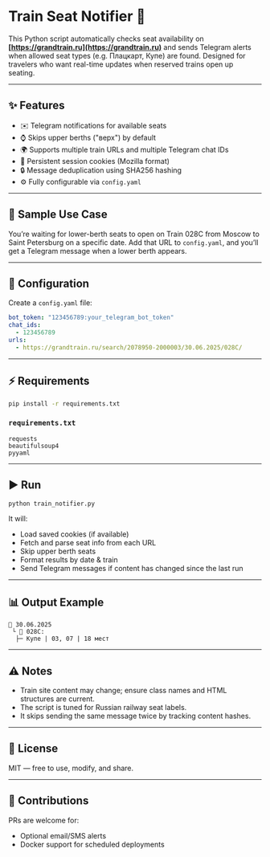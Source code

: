 # Train Seat Notifier 🚂

This Python script automatically checks seat availability on **[https://grandtrain.ru](https://grandtrain.ru)** and sends Telegram alerts when allowed seat types (e.g. Плацкарт, Купе) are found. Designed for travelers who want real-time updates when reserved trains open up seating.

---

## ✨ Features

- ✉️ Telegram notifications for available seats
- ⌚ Skips upper berths ("верх") by default
- 🌍 Supports multiple train URLs and multiple Telegram chat IDs
- 🔐 Persistent session cookies (Mozilla format)
- 🔒 Message deduplication using SHA256 hashing
- ⚙️ Fully configurable via `config.yaml`

---

## 📆 Sample Use Case

You’re waiting for lower-berth seats to open on Train 028С from Moscow to Saint Petersburg on a specific date. Add that URL to `config.yaml`, and you’ll get a Telegram message when a lower berth appears.

---

## 📅 Configuration

Create a `config.yaml` file:

```yaml
bot_token: "123456789:your_telegram_bot_token"
chat_ids:
  - 123456789
urls:
  - https://grandtrain.ru/search/2078950-2000003/30.06.2025/028С/
```

---

## ⚡ Requirements

```bash
pip install -r requirements.txt
```

### `requirements.txt`

```
requests
beautifulsoup4
pyyaml
```

---

## ▶️ Run

```bash
python train_notifier.py
```

It will:

- Load saved cookies (if available)
- Fetch and parse seat info from each URL
- Skip upper berth seats
- Format results by date & train
- Send Telegram messages if content has changed since the last run

---

## 📊 Output Example

```
📅 30.06.2025
 └ 🚌 028С:
  ├─ Купе | 03, 07 | 18 мест
```

---

## ⚠️ Notes

- Train site content may change; ensure class names and HTML structures are current.
- The script is tuned for Russian railway seat labels.
- It skips sending the same message twice by tracking content hashes.

---

## 📄 License

MIT — free to use, modify, and share.

---

## 🙌 Contributions

PRs are welcome for:

- Optional email/SMS alerts
- Docker support for scheduled deployments
